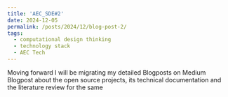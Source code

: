 ```yaml
---
title: 'AEC_SDE#2'
date: 2024-12-05
permalink: /posts/2024/12/blog-post-2/
tags:
  - computational design thinking
  - technology stack
  - AEC Tech
---
```


<!-- This post will show up by default. To disable scheduling of future posts, edit `config.yml` and set `future: false`. --> 

Moving forward I will be migrating my detailed Blogposts on Medium Blogpost about the open source projects, its technical documentation and the literature review for
the same
